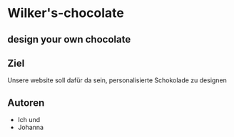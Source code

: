 # Wilker's-chocolate
## design your own chocolate
## Ziel
Unsere website soll dafür da sein, personalisierte Schokolade zu designen

## Autoren
  * Ich und
  * Johanna
